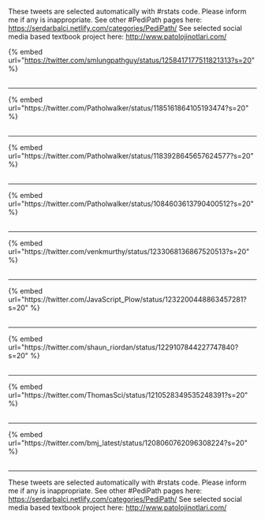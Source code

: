 

These tweets are selected automatically with #rstats code. Please inform me if any is inappropriate.
See other #PediPath pages here: https://serdarbalci.netlify.com/categories/PediPath/ 
See selected social media based textbook project here: http://www.patolojinotlari.com/

{% embed url="https://twitter.com/smlungpathguy/status/1258417177511821313?s=20" %}<br>
<br>
<hr>
{% embed url="https://twitter.com/Patholwalker/status/1185161864105193474?s=20" %}<br>
<br>
<hr>
{% embed url="https://twitter.com/Patholwalker/status/1183928645657624577?s=20" %}<br>
<br>
<hr>
{% embed url="https://twitter.com/Patholwalker/status/1084603613790400512?s=20" %}<br>
<br>
<hr>
{% embed url="https://twitter.com/venkmurthy/status/1233068136867520513?s=20" %}<br>
<br>
<hr>
{% embed url="https://twitter.com/JavaScript_Plow/status/1232200448863457281?s=20" %}<br>
<br>
<hr>
{% embed url="https://twitter.com/shaun_riordan/status/1229107844227747840?s=20" %}<br>
<br>
<hr>
{% embed url="https://twitter.com/ThomasSci/status/1210528349535248391?s=20" %}<br>
<br>
<hr>
{% embed url="https://twitter.com/bmj_latest/status/1208060762096308224?s=20" %}<br>
<br>
<hr>


These tweets are selected automatically with #rstats code. Please inform me if any is inappropriate.
See other #PediPath pages here: https://serdarbalci.netlify.com/categories/PediPath/ 
See selected social media based textbook project here: http://www.patolojinotlari.com/
